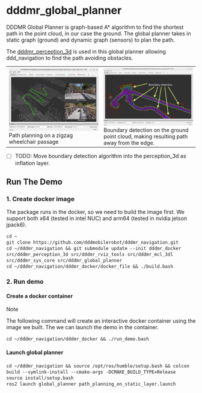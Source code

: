 # dddmr_global_planner
DDDMR Global Planner is graph-based A* algorithm to find the shortest path in the point cloud, in our case the ground. The global planner takes in static graph (ground) and dynamic graph (sensors) to plan the path.

The [dddmr_perception_3d](https://github.com/dddmobilerobot/dddmr_perception_3d) is used in this global planner allowing ddd_navigation to find the path avoiding obstacles.

<table>
  <tr width="100%">
    <td width="50%"><img src="https://github.com/dddmobilerobot/dddmr_documentation_materials/blob/main/global_planner/global_plan.png"/>Path planning on a zigzag wheelchair passage</td>
    <td width="50%"><img src="https://github.com/dddmobilerobot/dddmr_documentation_materials/blob/main/global_planner/boundary_annotated.png"/>Boundary detection on the ground point cloud, making resulting path away from the edge.</td>
  </tr>
</table> 

- [ ] TODO: Move boundary detection algorithm into the perception_3d as inflation layer.

## Run The Demo
### 1. Create docker image
The package runs in the docker, so we need to build the image first. We support both x64 (tested in intel NUC) and arm64 (tested in nvidia jetson jpack6).
```
cd ~
git clone https://github.com/dddmobilerobot/dddmr_navigation.git
cd ~/dddmr_navigation && git submodule update --init dddmr_docker src/dddmr_perception_3d src/dddmr_rviz_tools src/dddmr_mcl_3dl src/dddmr_sys_core src/dddmr_global_planner
cd ~/dddmr_navigation/dddmr_docker/docker_file && ./build.bash
```
### 2. Run demo
#### Create a docker container
> [!NOTE]
> The following command will create an interactive docker container using the image we built. The we can launch the demo in the container.
```
cd ~/dddmr_navigation/dddmr_docker && ./run_demo.bash
```
#### Launch global planner
```
cd ~/dddmr_navigation && source /opt/ros/humble/setup.bash && colcon build --symlink-install --cmake-args -DCMAKE_BUILD_TYPE=Release
source install/setup.bash
ros2 launch global_planner path_planning_on_static_layer.launch
```
